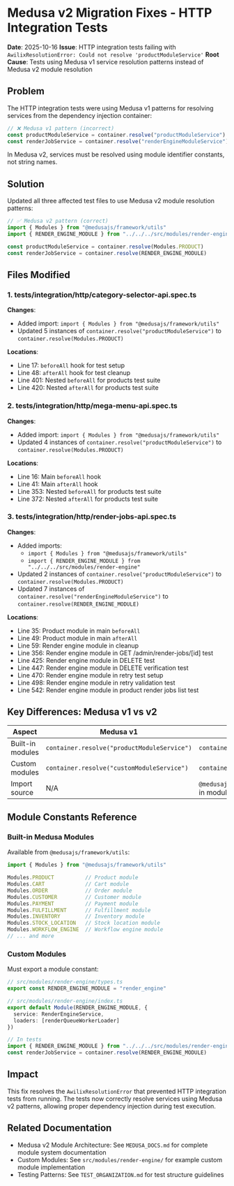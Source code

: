 # Medusa v2 Migration Fixes - HTTP Integration Tests

**Date**: 2025-10-16
**Issue**: HTTP integration tests failing with `AwilixResolutionError: Could not resolve 'productModuleService'`
**Root Cause**: Tests using Medusa v1 service resolution patterns instead of Medusa v2 module resolution

## Problem

The HTTP integration tests were using Medusa v1 patterns for resolving services from the dependency injection container:

```typescript
// ❌ Medusa v1 pattern (incorrect)
const productModuleService = container.resolve("productModuleService")
const renderJobService = container.resolve("renderEngineModuleService")
```

In Medusa v2, services must be resolved using module identifier constants, not string names.

## Solution

Updated all three affected test files to use Medusa v2 module resolution patterns:

```typescript
// ✅ Medusa v2 pattern (correct)
import { Modules } from "@medusajs/framework/utils"
import { RENDER_ENGINE_MODULE } from "../../../src/modules/render-engine"

const productModuleService = container.resolve(Modules.PRODUCT)
const renderJobService = container.resolve(RENDER_ENGINE_MODULE)
```

## Files Modified

### 1. tests/integration/http/category-selector-api.spec.ts

**Changes**:
- Added import: `import { Modules } from "@medusajs/framework/utils"`
- Updated 5 instances of `container.resolve("productModuleService")` to `container.resolve(Modules.PRODUCT)`

**Locations**:
- Line 17: `beforeAll` hook for test setup
- Line 48: `afterAll` hook for test cleanup
- Line 401: Nested `beforeAll` for products test suite
- Line 420: Nested `afterAll` for products test suite

### 2. tests/integration/http/mega-menu-api.spec.ts

**Changes**:
- Added import: `import { Modules } from "@medusajs/framework/utils"`
- Updated 4 instances of `container.resolve("productModuleService")` to `container.resolve(Modules.PRODUCT)`

**Locations**:
- Line 16: Main `beforeAll` hook
- Line 41: Main `afterAll` hook
- Line 353: Nested `beforeAll` for products test suite
- Line 372: Nested `afterAll` for products test suite

### 3. tests/integration/http/render-jobs-api.spec.ts

**Changes**:
- Added imports:
  - `import { Modules } from "@medusajs/framework/utils"`
  - `import { RENDER_ENGINE_MODULE } from "../../../src/modules/render-engine"`
- Updated 2 instances of `container.resolve("productModuleService")` to `container.resolve(Modules.PRODUCT)`
- Updated 7 instances of `container.resolve("renderEngineModuleService")` to `container.resolve(RENDER_ENGINE_MODULE)`

**Locations**:
- Line 35: Product module in main `beforeAll`
- Line 49: Product module in main `afterAll`
- Line 59: Render engine module in cleanup
- Line 356: Render engine module in GET /admin/render-jobs/[id] test
- Line 425: Render engine module in DELETE test
- Line 447: Render engine module in DELETE verification test
- Line 470: Render engine module in retry test setup
- Line 498: Render engine module in retry validation test
- Line 542: Render engine module in product render jobs list test

## Key Differences: Medusa v1 vs v2

| Aspect | Medusa v1 | Medusa v2 |
|--------|-----------|-----------|
| Built-in modules | `container.resolve("productModuleService")` | `container.resolve(Modules.PRODUCT)` |
| Custom modules | `container.resolve("customModuleService")` | `container.resolve(MODULE_CONSTANT)` |
| Import source | N/A | `@medusajs/framework/utils` for built-in modules |

## Module Constants Reference

### Built-in Medusa Modules
Available from `@medusajs/framework/utils`:

```typescript
import { Modules } from "@medusajs/framework/utils"

Modules.PRODUCT          // Product module
Modules.CART             // Cart module
Modules.ORDER            // Order module
Modules.CUSTOMER         // Customer module
Modules.PAYMENT          // Payment module
Modules.FULFILLMENT      // Fulfillment module
Modules.INVENTORY        // Inventory module
Modules.STOCK_LOCATION   // Stock location module
Modules.WORKFLOW_ENGINE  // Workflow engine module
// ... and more
```

### Custom Modules
Must export a module constant:

```typescript
// src/modules/render-engine/types.ts
export const RENDER_ENGINE_MODULE = "render_engine"

// src/modules/render-engine/index.ts
export default Module(RENDER_ENGINE_MODULE, {
  service: RenderEngineService,
  loaders: [renderQueueWorkerLoader]
})

// In tests
import { RENDER_ENGINE_MODULE } from "../../../src/modules/render-engine"
const renderJobService = container.resolve(RENDER_ENGINE_MODULE)
```

## Impact

This fix resolves the `AwilixResolutionError` that prevented HTTP integration tests from running. The tests now correctly resolve services using Medusa v2 patterns, allowing proper dependency injection during test execution.

## Related Documentation

- Medusa v2 Module Architecture: See `MEDUSA_DOCS.md` for complete module system documentation
- Custom Modules: See `src/modules/render-engine/` for example custom module implementation
- Testing Patterns: See `TEST_ORGANIZATION.md` for test structure guidelines
